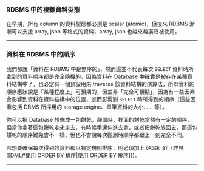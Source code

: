 ### RDBMS 中的複雜資料型態

在早期，所有 column 的資料型態都必須是 scalar (atomic)，但後來 RDBMS 漸漸可以支援 array, json 等格式的資料，array, json 也越來越廣泛被使用。

---

### 資料在 RDBMS 中的順序

我們都說「資料在 RDBMS 中是無序的」，然而這並不代表每次 `SELECT` 資料時所拿到的資料順序都是完全隨機的，因為資料在 Database 中確實是被存在某種資料結構中了，也必定有一個預設用來 traverse 該資料結構的演算法，所以資料的順序應該說是「某種程度上」可預期的，但並非「完全可預期」，因為有一些因素會影響到資料在資料結構中的位置，進而影響到 `SELECT` 時所得到的順序（這些因素包括 DBMS 所採用的 storage engine、單筆資料的大小...... 等）。

你可以把 Database 想像成一包餅乾，靜置時，裡面的餅乾當然有一定的順序，但當你拿著這包餅乾走來走去，有時候手還伸進去拿，或者把餅乾放回去，那這包餅乾的順序難免會不一樣，但也不會說每次觀測時順序都跟上一刻完全不同。

若想要確保每次得到的資料都以特定規則排序，則必須加上 `ORDER BY`（詳見 [[DML#使用 ORDER BY 排序|使用 ORDER BY 排序]]）。

---
